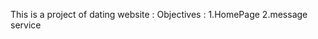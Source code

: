 This is a project of dating website :
      Objectives : 
        1.HomePage
        2.message service
